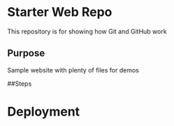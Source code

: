 # Starter Web Repo

This repository is for showing how Git and GitHub work

## Purpose

Sample website with plenty of files for demos

##Steps

# Deployment